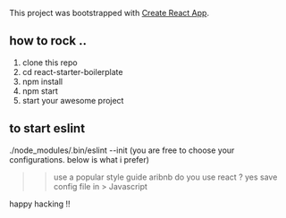 This project was bootstrapped with [Create React App](https://github.com/facebookincubator/create-react-app).


## how to rock ..
1. clone this repo
2. cd react-starter-boilerplate
3. npm install
4. npm start
5. start your awesome project

## to start eslint
./node_modules/.bin/eslint --init
(you are free to choose your configurations. below is what i prefer)
>> use a popular style guide
>> aribnb
>> do you use react ? yes
>> save config file in > Javascript

happy hacking !!
